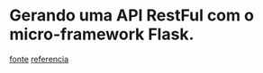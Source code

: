 # Gerando uma API RestFul com o micro-framework Flask.

[fonte](https://blog.miguelgrinberg.com/post/designing-a-restful-api-with-python-and-flask)
[referencia](http://www.programcreek.com/python/example/58915/flask.jsonify)

